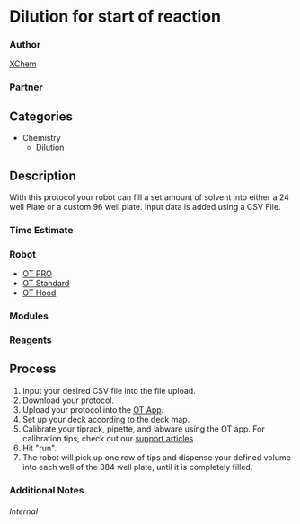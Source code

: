 
# Dilution for start of reaction


### Author
[XChem](https://xchem.github.io/oxxchem/)

### Partner

## Categories
* Chemistry
	* Dilution

## Description

With this protocol your robot can fill a set amount of solvent into either a 24 well Plate
or a custom 96 well plate. Input data is added using a CSV File.

### Time Estimate

### Robot
* [OT PRO](https://opentrons.com/ot-one-pro)
* [OT Standard](https://opentrons.com/ot-one-standard)
* [OT Hood](https://opentrons.com/ot-one-hood)

### Modules

### Reagents

## Process
1. Input your desired CSV file into the file upload.
2. Download your protocol.
3. Upload your protocol into the [OT App](http://opentrons.com/ot-app).
4. Set up your deck according to the deck map.
5. Calibrate your tiprack, pipette, and labware using the OT app. For calibration tips, check out our [support articles](https://support.opentrons.com/getting-started/software-setup/calibrating-the-pipettes).
6. Hit "run".
7. The robot will pick up one row of tips and dispense your defined volume into each well of the 384 well plate, until it is completely filled.

### Additional Notes

###### Internal
